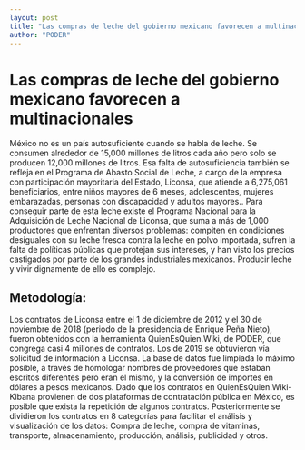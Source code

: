 ```yaml
---
layout: post
title: "Las compras de leche del gobierno mexicano favorecen a multinacionales"
author: "PODER"
---
```

# Las compras de leche del gobierno mexicano favorecen a multinacionales

México no es un país autosuficiente cuando se habla de leche. Se consumen alrededor de 15,000 millones de litros cada año pero solo se producen 12,000 millones de litros. Esa falta de autosuficiencia también se refleja en el Programa de Abasto Social de Leche, a cargo de la empresa con participación mayoritaria del Estado, Liconsa, que atiende a 6,275,061 beneficiarios, entre niños mayores de 6 meses, adolescentes, mujeres embarazadas, personas con discapacidad y adultos mayores.. Para conseguir parte de esta leche existe el Programa Nacional para la Adquisición de Leche Nacional de Liconsa, que suma a más de 1,000 productores que enfrentan diversos problemas: compiten en condiciones desiguales con su leche fresca contra la leche en polvo importada, sufren la falta de políticas públicas que protejan sus intereses, y han visto los precios castigados por parte de los grandes industriales mexicanos. Producir leche y vivir dignamente de ello es complejo.
## Metodología:
Los contratos de Liconsa entre el 1 de diciembre de 2012 y el 30 de noviembre de 2018 (periodo de la presidencia de Enrique Peña Nieto), fueron obtenidos con la herramienta QuienEsQuien.Wiki, de PODER, que congrega casi 4 millones de contratos. Los de 2019 se obtuvieron vía solicitud de información a Liconsa. 
La base de datos fue limpiada lo máximo posible, a través de homologar nombres de proveedores que estaban escritos diferentes pero eran el mismo, y la conversión de importes en dólares a pesos mexicanos. Dado que los contratos en QuienEsQuien.Wiki-Kibana provienen de dos plataformas de contratación pública en México, es posible que exista la repetición de algunos contratos. 
Posteriormente se dividieron los contratos en 8 categorías para facilitar el análisis y visualización de los datos: Compra de leche, compra de vitaminas, transporte, almacenamiento, producción, análisis, publicidad y otros.
